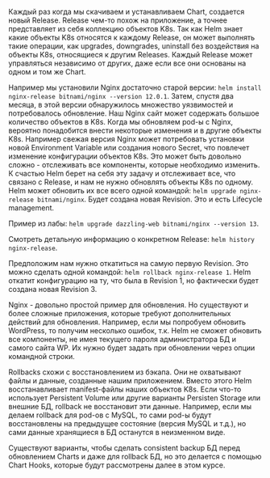 Каждый раз когда мы скачиваем и устанавливаем Chart, создается новый Release. Release чем-то похож на приложение, а точнее представляет из себя коллекцию объектов K8s. Так как Helm знает какие объекты K8s относятся к каждому Release, он может выполнять такие операции, как upgrades, downgrades, uninstall без воздействия на объекты K8s, относящиеся к другим Releases. Каждый Release может управляться независимо от других, даже если все они основаны на одном и том же Chart.

Например мы установили Nginx достаточно старой версии: `helm install nginx-release bitnami/nginx --version 12.0.1`. Затем, спустя два месяца, в этой версии обнаружилось множество уязвимостей и потребовалось обновление. Наш Nginx сайт может содержать большое количество объектов в K8s. Когда мы обновляем pod-ы с Nginx, вероятно понадобится внести некоторые изменения и в другие объекты K8s. Например свежая версия Nginx может потребовать установки новой Environment Variable или создания нового Secret, что повлечет изменение конфигурации объектов K8s. Это может быть довольно сложно - отслеживать все компоненты, которые необходимо изменить. К счастью Helm берет на себя эту задачу и отслеживает все, что связано с Release, и нам не нужно обновлять объекты K8s по одному. Helm может обновить их все всего одной командой: `helm upgrade nginx-release bitnami/nginx`. Будет создана новая Revision. Это и есть Lifecycle management.

Пример из лабы: `helm upgrade dazzling-web bitnami/nginx --version 13`.

Смотреть детальную информацию о конкретном Release: `helm history nginx-release`.

Предположим нам нужно откатиться на самую первую Revision. Это можно сделать одной командой: `helm rollback nginx-release 1`. Helm откатит конфигурацию на ту, что была в Revision 1, но фактически будет создана новая Revision 3.

Nginx - довольно простой пример для обновления. Но существуют и более сложные приложения, которые требуют дополнительных действий для обновления. Например, если мы попробуем обновить WordPress, то получим несколько ошибок, т.к. Helm не сможет обновить все компоненты, не имея текущего пароля администратора БД и самого сайта WP. Их нужно будет задать при обновлении через опции командной строки.

Rollbacks схожи с восстановлением из бэкапа. Они не охватывают файлы и данные, созданные нашим приложением. Вместо этого Helm восстанавливает manifest-файлы наших объектов K8s. Если что-то использует Persistent Volume или другие варианты Persisten Storage или внешние БД, rollback не восстановит эти данные. Например, если мы делаем rollback для pod-ов с MySQL, то сами pod-ы будут восстановлены на предыдущее состояние (версия MySQL и т.д.), но сами данные хранящиеся в БД останутся в неизменном виде.

Существуют варианты, чтобы сделать consistent backup БД перед обновлением Charts и даже для rollback БД, но это делается с помощью Chart Hooks, которые будут рассмотрены далее в этом курсе.